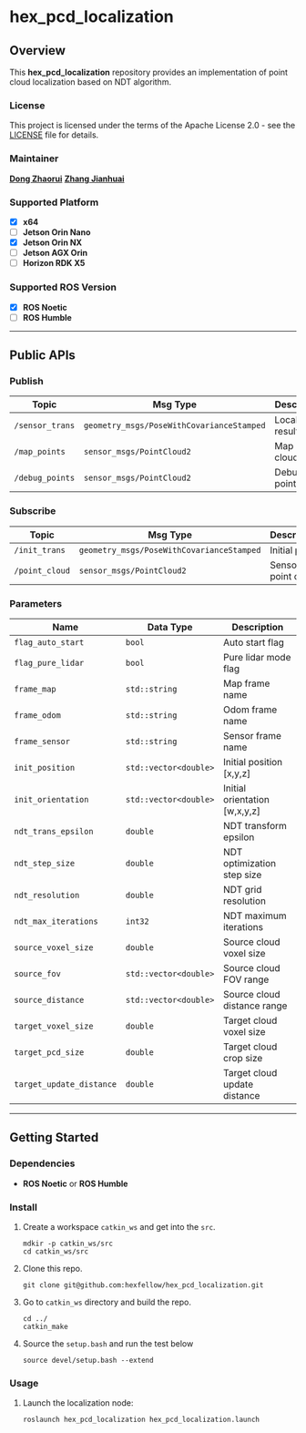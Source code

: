 # **hex_pcd_localization**

## **Overview**

This **hex_pcd_localization** repository provides an implementation of point cloud localization based on NDT algorithm.

### **License**

This project is licensed under the terms of the Apache License 2.0 - see the [LICENSE](LICENSE) file for details.

### **Maintainer**

**[Dong Zhaorui](https://github.com/IBNBlank)**
**[Zhang Jianhuai](https://github.com/aalicecc)**

### **Supported Platform**

- [x] **x64**
- [ ] **Jetson Orin Nano**
- [x] **Jetson Orin NX**
- [ ] **Jetson AGX Orin**
- [ ] **Horizon RDK X5**

### **Supported ROS Version**

- [x] **ROS Noetic**
- [ ] **ROS Humble**

---

## **Public APIs**

### **Publish**

| Topic                | Msg Type                                    | Description                |
| -------------------- | ------------------------------------------ | --------------------------- |
| `/sensor_trans`      | `geometry_msgs/PoseWithCovarianceStamped`  | Localization result         |
| `/map_points`        | `sensor_msgs/PointCloud2`                  | Map point cloud             |
| `/debug_points`      | `sensor_msgs/PointCloud2`                  | Debug point cloud           |

### **Subscribe**

| Topic                | Msg Type                                    | Description                |
| -------------------- | ------------------------------------------ | ----------------------------|
| `/init_trans`        | `geometry_msgs/PoseWithCovarianceStamped`  | Initial pose                |
| `/point_cloud`       | `sensor_msgs/PointCloud2`                  | Sensor point cloud          |

### **Parameters**

| Name                  | Data Type             | Description                     |
| -------------------- | --------------------- | ---------------------------------|
| `flag_auto_start`    | `bool`               | Auto start flag                   |
| `flag_pure_lidar`    | `bool`               | Pure lidar mode flag              |
| `frame_map`          | `std::string`        | Map frame name                    |
| `frame_odom`         | `std::string`        | Odom frame name                   |
| `frame_sensor`       | `std::string`        | Sensor frame name                 |
| `init_position`      | `std::vector<double>` | Initial position [x,y,z]         |
| `init_orientation`   | `std::vector<double>` | Initial orientation [w,x,y,z]    |
| `ndt_trans_epsilon` | `double`             | NDT transform epsilon              |
| `ndt_step_size`     | `double`             | NDT optimization step size         |
| `ndt_resolution`    | `double`             | NDT grid resolution                |
| `ndt_max_iterations`| `int32`                | NDT maximum iterations           |
| `source_voxel_size` | `double`             | Source cloud voxel size            |
| `source_fov`        | `std::vector<double>` | Source cloud FOV range            |
| `source_distance`   | `std::vector<double>` | Source cloud distance range       |
| `target_voxel_size` | `double`             | Target cloud voxel size            |
| `target_pcd_size`   | `double`             | Target cloud crop size             |
| `target_update_distance` | `double`         | Target cloud update distance      |

---

## **Getting Started**

### **Dependencies**

- **ROS Noetic** or **ROS Humble**

### **Install**

1. Create a workspace `catkin_ws` and get into the `src`.

   ```shell
   mdkir -p catkin_ws/src
   cd catkin_ws/src
   ```

2. Clone this repo.

   ```shell
   git clone git@github.com:hexfellow/hex_pcd_localization.git
   ```

3. Go to `catkin_ws` directory and build the repo.

   ```shell
   cd ../
   catkin_make
   ```

4. Source the `setup.bash` and run the test below

   ```shell
   source devel/setup.bash --extend
   ```

### **Usage**

1. Launch the localization node:

   ```shell
   roslaunch hex_pcd_localization hex_pcd_localization.launch
   ```
